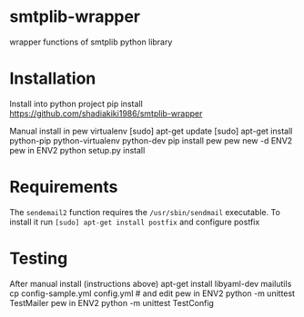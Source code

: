 # smtplib-wrapper
wrapper functions of smtplib python library

# Installation
Install into python project
    pip install https://github.com/shadiakiki1986/smtplib-wrapper

Manual install in pew virtualenv
    [sudo] apt-get update
    [sudo] apt-get install python-pip python-virtualenv python-dev
    pip install pew
    pew new -d ENV2
    pew in ENV2 python setup.py install

# Requirements
The `sendemail2` function requires the `/usr/sbin/sendmail` executable.
To install it run `[sudo] apt-get install postfix` and configure postfix

# Testing
After manual install (instructions above)
    apt-get install libyaml-dev mailutils
    cp config-sample.yml config.yml # and edit
    pew in ENV2 python -m unittest TestMailer
    pew in ENV2 python -m unittest TestConfig


